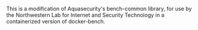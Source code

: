 This is a modification of Aquasecurity's bench-common library, for use by the Northwestern Lab for Internet and Security Technology in a containerized version of docker-bench.

